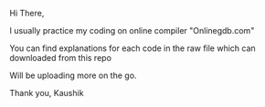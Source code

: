 Hi There,

I usually practice my coding on online compiler "Onlinegdb.com"

You can find explanations for each code in the raw file which can downloaded from this repo

Will be uploading more on the go.

Thank you,
Kaushik
